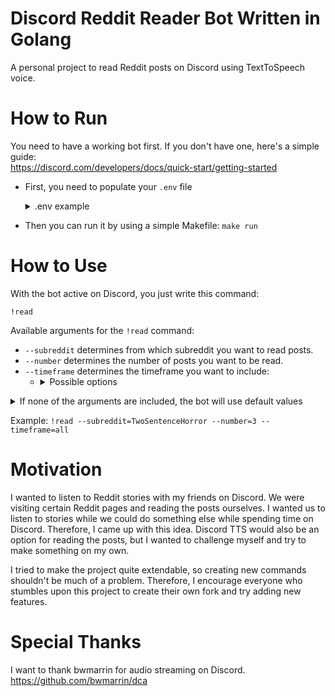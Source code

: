 # Discord Reddit Reader Bot Written in Golang

A personal project to read Reddit posts on Discord using TextToSpeech voice.

# How to Run

You need to have a working bot first. If you don't have one, here's a simple guide:  
https://discord.com/developers/docs/quick-start/getting-started

* First, you need to populate your `.env` file

    <details>
    <summary>.env example</summary>
  
    ```
    GO_REDDIT_CLIENT_ID=""
    GO_REDDIT_CLIENT_SECRET=""
    GO_REDDIT_CLIENT_USERNAME=""
    GO_REDDIT_CLIENT_PASSWORD=""
    DISCORD_BOT_SECRET="Bot your_secret"
    ```
    </details>

* Then you can run it by using a simple Makefile: `make run`

# How to Use

With the bot active on Discord, you just write this command:

`!read`

Available arguments for the `!read` command:
* `--subreddit` determines from which subreddit you want to read posts.
* `--number` determines the number of posts you want to be read.
* `--timeframe` determines the timeframe you want to include:
    * <details>
         <summary>Possible options</summary>

        * hour
        * day
        * week
        * month
        * year
        * all

        </details>
<details>
    <summary>If none of the arguments are included, the bot will use default values</summary>
    
        --subreddit=golang
        --number=1
        --timeframe=all
</details>

Example: `!read --subreddit=TwoSentenceHorror --number=3 --timeframe=all`

# Motivation

I wanted to listen to Reddit stories with my friends on Discord. We were visiting certain Reddit pages and reading the posts ourselves. I wanted us to listen to stories while we could do something else while spending time on Discord. Therefore, I came up with this idea. Discord TTS would also be an option for reading the posts, but I wanted to challenge myself and try to make something on my own.

I tried to make the project quite extendable, so creating new commands shouldn't be much of a problem. Therefore, I encourage everyone who stumbles upon this project to create their own fork and try adding new features.

# Special Thanks

I want to thank bwmarrin for audio streaming on Discord.  
https://github.com/bwmarrin/dca

